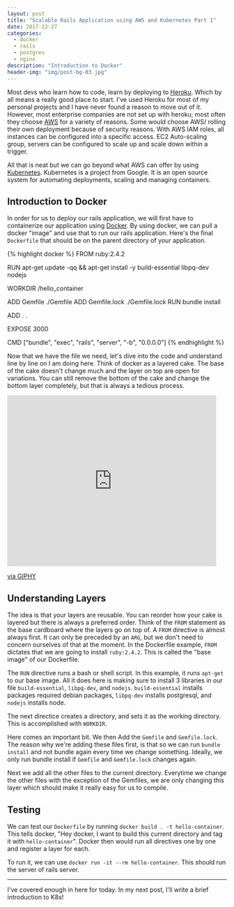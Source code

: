 ```yaml
---
layout: post
title: "Scalable Rails Application using AWS and Kubernetes Part 1"
date: 2017-12-27
categories:
  - docker
  - rails
  - postgres
  - nginx
description: "Introduction to Docker"
header-img: "img/post-bg-03.jpg"
---
```


Most devs who learn how to code, learn by deploying to [Heroku](https://www.heroku.com).
Which by all means a really good place to start. I've used Heroku for most of my personal projects
and I have never found a reason to move out of it. However, most enterprise companies are not set
up with heroku; most often they choose [AWS](https://aws.amazon.com) for a variety of reasons. Some
would choose AWS/ rolling their own deployment because of security reasons. With AWS IAM roles,
all instances can be configured into a specific access. EC2 Auto-scaling group, servers can be
configured to scale up and scale down within a trigger.

All that is neat but we can go beyond what AWS can offer by using [Kubernetes](https://kubernetes.io/).
Kubernetes is a project from Google. It is an open source system for automating deployments,
scaling and managing containers.

## Introduction to Docker

In order for us to deploy our rails application, we will first have to containerize our application
using [Docker](https://www.docker.com/). By using docker, we can pull a docker "image" and use that
to run our rails application. Here's the final `Dockerfile` that should be on the parent directory
of your application.

{% highlight docker %}
FROM ruby:2.4.2

RUN apt-get update -qq && apt-get install -y build-essential libpq-dev nodejs

WORKDIR /hello_container

ADD Gemfile ./Gemfile
ADD Gemfile.lock ./Gemfile.lock
RUN bundle install

ADD . .

EXPOSE 3000

CMD ["bundle", "exec", "rails", "server", "-b", "0.0.0.0"]
{% endhighlight %}

Now that we have the file we need, let's dive into the code and understand line by line on I am doing
here. Think of docker as a layered cake. The base of the cake doesn't change much and the layer on top
are open for variations. You can still remove the bottom of the cake and change the bottom layer
completely, but that is always a tedious process.

<iframe src="https://giphy.com/embed/vtmWF8WdeqIKY"
  width="480" height="392" frameBorder="0" class="giphy-embed" allowFullScreen>
</iframe>
<p><a href="https://giphy.com/gifs/food-colors-cake-vtmWF8WdeqIKY">via GIPHY</a></p>

## Understanding Layers

The idea is that your layers are reusable. You can reorder how your cake is layered but there is
always a preferred order. Think of the `FROM` statement as the base cardboard where the layers go
on top of. A `FROM` directive is almost always first. It can only be preceded by an `ARG`, but we
don't need to concern ourselves of that at the moment.  In the Dockerfile example, `FROM` dictates
that we are going to install `ruby:2.4.2`. This is called the "base image" of our Dockerfile.

The `RUN` directive runs a bash or shell script. In this example, it runs `apt-get` to our base
image. All it does here is making sure to install 3 libraries in our file `build-essential`,
`libpq-dev`, and `nodejs`. `build-essential` installs packages required debian packages, `libpq-dev`
installs postgresql, and `nodejs` installs node.

The next directice creates a directory, and sets it as the working directory. This is accomplished
with `WORKDIR`.

Here comes an important bit. We then Add the `Gemfile` and `Gemfile.lock`. The reason why we're
adding these files first, is that so we can run `bundle install` and not bundle again every time we
change something. Ideally, we only run bundle install if `Gemfile` and `Gemfile.lock` changes again.

Next we add all the other files to the current directory. Everytime we change the other files with
the exception of the Gemfiles, we are only changing this layer which should make it really easy for
us to compile.

## Testing

We can test our `Dockerfile` by running `docker build . -t hello-container`. This tells docker, "Hey docker,
I want to build this current directory and tag it with `hello-container`". Docker then would run all
directives one by one and register a layer for each.

To run it, we can use `docker run -it --rm hello-container`. This should run the server of rails
server.

---

I've covered enough in here for today. In my next post, I'll write a brief introduction to K8s!
